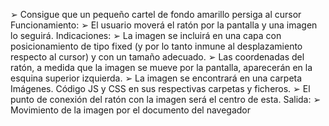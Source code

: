 ➢ Consigue que un pequeño cartel de fondo amarillo persiga al cursor
Funcionamiento:
➢ El usuario moverá el ratón por la pantalla y una imagen lo seguirá.
Indicaciones:
➢ La imagen se incluirá en una capa con posicionamiento de tipo fixed (y por lo tanto inmune al desplazamiento respecto al cursor) y con un tamaño adecuado.
➢ Las coordenadas del ratón, a medida que la imagen se mueve por la pantalla, aparecerán en la esquina superior izquierda. 
➢ La imagen se encontrará en una carpeta Imágenes. Código JS y CSS en sus respectivas carpetas y ficheros.
➢ El punto de conexión del ratón con la imagen será el centro de esta.
Salida:
➢ Movimiento de la imagen por el documento del navegador